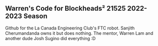 ## Warren's Code for Blockheads² 21525 2022-2023 Season

Github for the La Canada Engineering Club's FTC robot. Sanjith Cherumandanda owns it but does nothing. The mentor, Warren Lam and another dude Josh Sugino did everything :D 
